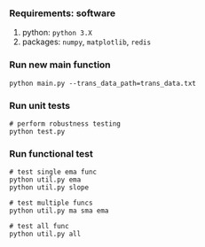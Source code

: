 ### Requirements: software
1. python: `python 3.X`
2. packages: `numpy`, `matplotlib`, `redis`

### Run new main function
```Shell
python main.py --trans_data_path=trans_data.txt
```

### Run unit tests
```Shell
# perform robustness testing
python test.py
```

### Run functional test
```Shell
# test single ema func
python util.py ema
python util.py slope

# test multiple funcs
python util.py ma sma ema

# test all func
python util.py all
```

